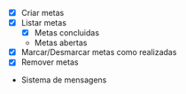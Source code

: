 - [x] Criar metas
- [x] Listar metas
    - [x] Metas concluidas
    - Metas abertas
- [x] Marcar/Desmarcar metas como realizadas
- [x] Remover metas
- Sistema de mensagens